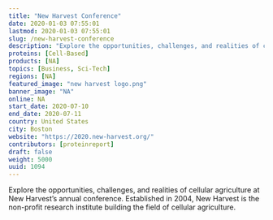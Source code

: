 ```yaml
---
title: "New Harvest Conference"
date: 2020-01-03 07:55:01
lastmod: 2020-01-03 07:55:01
slug: /new-harvest-conference
description: "Explore the opportunities, challenges, and realities of cellular agriculture at New Harvest’s annual conference. Established in 2004, New Harvest is the non-profit research institute building the field of cellular agriculture."
proteins: [Cell-Based]
products: [NA]
topics: [Business, Sci-Tech]
regions: [NA]
featured_image: "new harvest logo.png"
banner_image: "NA"
online: NA
start_date: 2020-07-10
end_date: 2020-07-11
country: United States
city: Boston
website: "https://2020.new-harvest.org/"
contributors: [proteinreport]
draft: false
weight: 5000
uuid: 1094
---
```

<p>Explore the opportunities, challenges, and realities of cellular agriculture at New Harvest’s annual conference. Established in 2004, New Harvest is the non-profit research institute building the field of cellular agriculture.</p>
